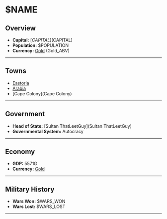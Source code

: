 # $NAME

## Overview

- **Capital:** [$CAPITAL]($CAPITAL)
- **Population:** $POPULATION
- **Currency:** [Gold](Gold) (Gold_ABV)

---

## Towns

- [Eastoria](Eastoria)
- [Arabia](Arabia)
- [Cape Colony](Cape Colony)

---

## Government

- **Head of State:** [Sultan ThatLeetGuy](Sultan ThatLeetGuy)
- **Governmental System:** Autocracy

---

## Economy

- **GDP:** 5571G
- **Currency:** [Gold](Gold)

---

## Military History

- **Wars Won:** $WARS_WON
- **Wars Lost:** $WARS_LOST

---

